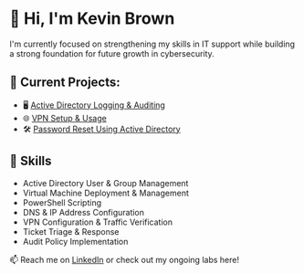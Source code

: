 # 👋 Hi, I'm Kevin Brown

I'm currently focused on strengthening my skills in IT support while building a strong foundation for future growth in cybersecurity.

## 🚧 Current Projects:
- 🖥️ [Active Directory Logging & Auditing](https://github.com/KevinDBrown/adauditlogging)
- 🌐 [VPN Setup & Usage](https://github.com/KevinDBrown/vpnsetupandusage/)
- 🛠️ [Password Reset Using Active Directory](https://github.com/KevinDBrown/osticketpasswordreset/)

## 🧰 Skills
- Active Directory User & Group Management
- Virtual Machine Deployment & Management
- PowerShell Scripting
- DNS & IP Address Configuration
- VPN Configuration & Traffic Verification
- Ticket Triage & Response
- Audit Policy Implementation

📫 Reach me on [LinkedIn](https://www.linkedin.com/in/kevindeonbrown/) or check out my ongoing labs here!

